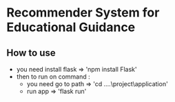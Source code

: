 # Recommender System for Educational Guidance



## How to use
* you need install flask => 'npm install Flask'
* then to run on command :
  - you need go to path => 'cd ....\project\application'
  - run app => 'flask run'

